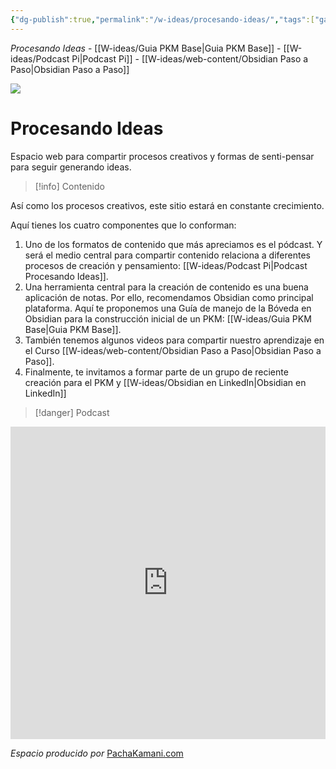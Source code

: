 ```yaml
---
{"dg-publish":true,"permalink":"/w-ideas/procesando-ideas/","tags":["gardenEntry"],"dgShowLocalGraph":true}
---
```



<div class="transclusion internal-embed is-loaded"><div class="markdown-embed">



_Procesando Ideas_ - [[W-ideas/Guia PKM Base\|Guia PKM Base]] - [[W-ideas/Podcast Pi\|Podcast Pi]] - [[W-ideas/web-content/Obsidian Paso a Paso\|Obsidian Paso a Paso]]

</div></div>

![](/img/user/W-ideas/img/pachakamani.jpg)
# Procesando Ideas

Espacio web para compartir procesos creativos y formas de senti-pensar para seguir generando ideas.

>[!info] Contenido

Así como los procesos creativos, este sitio estará en constante crecimiento. 

Aquí tienes los cuatro componentes que lo conforman:

1. Uno de los formatos de contenido que más apreciamos es el pódcast. Y será el medio central para compartir contenido relaciona a diferentes procesos de creación y pensamiento: [[W-ideas/Podcast Pi\|Podcast Procesando Ideas]].
2. Una herramienta central para la creación de contenido es una buena aplicación de notas. Por ello, recomendamos Obsidian como principal plataforma. Aquí te proponemos una Guía de manejo de la Bóveda en Obsidian para la construcción inicial de un PKM: [[W-ideas/Guia PKM Base\|Guia PKM Base]].
3. También tenemos algunos videos para compartir nuestro aprendizaje en el Curso [[W-ideas/web-content/Obsidian Paso a Paso\|Obsidian Paso a Paso]].
4. Finalmente, te invitamos a formar parte de un grupo de reciente creación para el PKM y [[W-ideas/Obsidian en LinkedIn\|Obsidian en LinkedIn]]

>[!danger] Podcast

<iframe src="https://anchor.fm/procesando-ideas"  width="100%" height="500" frameborder="0" ></iframe>



<div class="transclusion internal-embed is-loaded"><div class="markdown-embed">



_Espacio producido por_ [PachaKamani.com](http://pachakamani.com/)


</div></div>
